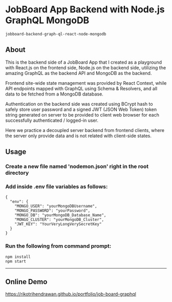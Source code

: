 # JobBoard App Backend with Node.js GraphQL MongoDB

`jobboard-backend-graph-ql-react-node-mongodb`

## About

This is the backend side of a JobBoard App that I created as a playground with React.js on the frontend side, Node.js on the backend side, utilizing the amazing GraphQL as the backend API and MongoDB as the backend.

Frontend site-wide state management was provided by React Context, while API endpoints mapped with GraphQL using Schema & Resolvers, and all data to be fetched from a MongoDB database.

Authentication on the backend side was created using BCrypt hash to safely store user password and a signed JWT (JSON Web Token) token string generated on server to be 
provided to client web browser for each successfully authenticated / logged-in user.

Here we practice a decoupled server backend from frontend clients, where the server only provide data and is not related with client-side states.

## Usage
### Create a new file named 'nodemon.json' right in the root directory

### Add inside .env file variables as follows:
```
{
  "env": {
    "MONGO_USER": "yourMongoDBUsername",
    "MONGO_PASSWORD": "yourPassword",
    "MONGO_DB": "yourMongoDB_Database_Name",
    "MONGO_CLUSTER": "yourMongoDB_Cluster",
    "JWT_KEY": "YourVeryLongVerySecretKey"
  }
}
```
### Run the following from command prompt:
```
npm install
npm start
```

----------------
## Online Demo
<https://rikotrihendrawan.github.io/portfolio/job-board-graphql>
